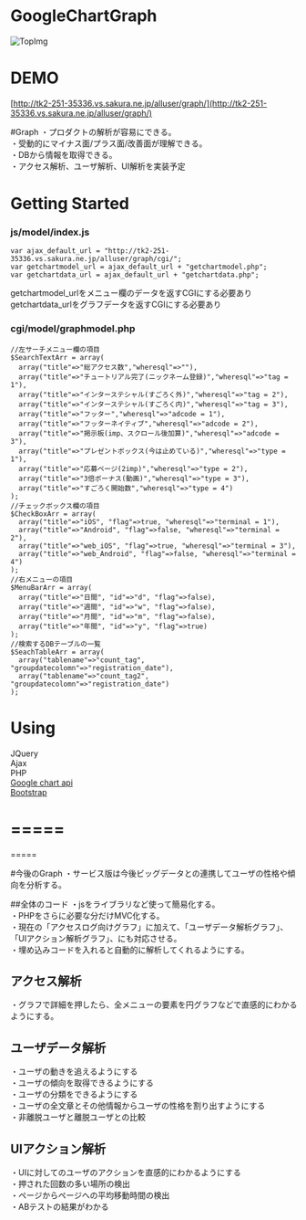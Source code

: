 # GoogleChartGraph

![TopImg](http://tk2-251-35336.vs.sakura.ne.jp/alluser/graph/githubimg/githubtop6.png "graph_toppage")

# DEMO
[http://tk2-251-35336.vs.sakura.ne.jp/alluser/graph/](http://tk2-251-35336.vs.sakura.ne.jp/alluser/graph/)

#Graph
・プロダクトの解析が容易にできる。  
・受動的にマイナス面/プラス面/改善面が理解できる。  
・DBから情報を取得できる。    
・アクセス解析、ユーザ解析、UI解析を実装予定

# Getting Started
### js/model/index.js  
<pre><code>var ajax_default_url = "http://tk2-251-35336.vs.sakura.ne.jp/alluser/graph/cgi/";
var getchartmodel_url = ajax_default_url + "getchartmodel.php";
var getchartdata_url = ajax_default_url + "getchartdata.php";
</code></pre>  
getchartmodel_urlをメニュー欄のデータを返すCGIにする必要あり  
getchartdata_urlをグラフデータを返すCGIにする必要あり  

### cgi/model/graphmodel.php  
<pre><code>//左サーチメニュー欄の項目 
$SearchTextArr = array(
  array("title"=>"総アクセス数","wheresql"=>""),
  array("title"=>"チュートリアル完了(ニックネーム登録)","wheresql"=>"tag = 1"),
  array("title"=>"インターステシャル(すごろく外)","wheresql"=>"tag = 2"),
  array("title"=>"インターステシャル(すごろく内)","wheresql"=>"tag = 3"),
  array("title"=>"フッター","wheresql"=>"adcode = 1"),
  array("title"=>"フッターネイティブ","wheresql"=>"adcode = 2"),
  array("title"=>"掲示板(imp、スクロール後加算)","wheresql"=>"adcode = 3"),
  array("title"=>"プレゼントボックス(今は止めている)","wheresql"=>"type = 1"),
  array("title"=>"応募ページ(2imp)","wheresql"=>"type = 2"),
  array("title"=>"3倍ボーナス(動画)","wheresql"=>"type = 3"),
  array("title"=>"すごろく開始数","wheresql"=>"type = 4")
);
//チェックボックス欄の項目  
$CheckBoxArr = array(
  array("title"=>"iOS", "flag"=>true, "wheresql"=>"terminal = 1"),
  array("title"=>"Android", "flag"=>false, "wheresql"=>"terminal = 2"),
  array("title"=>"web_iOS", "flag"=>true, "wheresql"=>"terminal = 3"),
  array("title"=>"web_Android", "flag"=>false, "wheresql"=>"terminal = 4")
);
//右メニューの項目  
$MenuBarArr = array(
  array("title"=>"日間", "id"=>"d", "flag"=>false),
  array("title"=>"週間", "id"=>"w", "flag"=>false),
  array("title"=>"月間", "id"=>"m", "flag"=>false),
  array("title"=>"年間", "id"=>"y", "flag"=>true)
);
//検索するDBテーブルの一覧
$SeachTableArr = array(
  array("tablename"=>"count_tag", "groupdatecolomn"=>"registration_date"),
  array("tablename"=>"count_tag2", "groupdatecolomn"=>"registration_date")
);
</code></pre>  


# Using
JQuery  
Ajax  
PHP  
[Google chart api](https://developers.google.com/chart/)  
[Bootstrap](http://getbootstrap.com/)

=====
=====
=====

#今後のGraph
・サービス版は今後ビッグデータとの連携してユーザの性格や傾向を分析する。  

##全体のコード
・jsをライブラリなど使って簡易化する。  
・PHPをさらに必要な分だけMVC化する。  
・現在の「アクセスログ向けグラフ」に加えて、「ユーザデータ解析グラフ」、「UIアクション解析グラフ」、にも対応させる。  
・埋め込みコードを入れると自動的に解析してくれるようにする。  

## アクセス解析
・グラフで詳細を押したら、全メニューの要素を円グラフなどで直感的にわかるようにする。  

## ユーザデータ解析
・ユーザの動きを追えるようにする  
・ユーザの傾向を取得できるようにする  
・ユーザの分類をできるようにする  
・ユーザの全文章とその他情報からユーザの性格を割り出すようにする  
・非離脱ユーザと離脱ユーザとの比較  

## UIアクション解析
・UIに対してのユーザのアクションを直感的にわかるようにする  
・押された回数の多い場所の検出  
・ページからページへの平均移動時間の検出   
・ABテストの結果がわかる   
